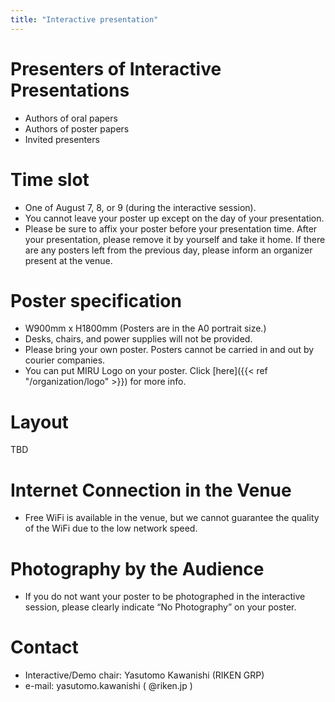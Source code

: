 ```yaml
---
title: "Interactive presentation"
---
```


# Presenters of Interactive Presentations

- Authors of oral papers
- Authors of poster papers
- Invited presenters

# Time slot

- One of August 7, 8, or 9 (during the interactive session).
- You cannot leave your poster up except on the day of your presentation.
- Please be sure to affix your poster before your presentation time. After your presentation, please remove it by yourself and take it home. If there are any posters left from the previous day, please inform an organizer present at the venue.

# Poster specification

- W900mm x H1800mm (Posters are in the A0 portrait size.)
- Desks, chairs, and power supplies will not be provided.
- Please bring your own poster. Posters cannot be carried in and out by courier companies.
- You can put MIRU Logo on your poster. Click [here]({{< ref "/organization/logo" >}}) for more info.

# Layout

TBD

# Internet Connection in the Venue

- Free WiFi is available in the venue, but we cannot guarantee the quality of the WiFi due to the low network speed.

# Photography by the Audience

- If you do not want your poster to be photographed in the interactive session, please clearly indicate “No Photography” on your poster.

# Contact

- Interactive/Demo chair: Yasutomo Kawanishi (RIKEN GRP)
- e-mail: yasutomo.kawanishi ( @riken.jp )

